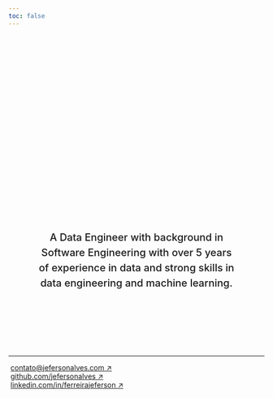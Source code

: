 ```yaml
---
toc: false
---
```


<div class="hero">
  <h1>Hi, I am Jeferson Alves</h1>
  <h2>A Data Engineer with background in Software Engineering with over 5 years of experience in data and strong skills in data engineering and machine learning.</h2>
</div>

---

<link rel="stylesheet" href="https://cdnjs.cloudflare.com/ajax/libs/font-awesome/6.0.0-beta3/css/all.min.css">

<div class="grid grid-cols-3">
  <div class="card">
    <a
      href="mailto:contato@jefersonalves.com"
    >
      <i aria-hidden="true" class="fas fa-envelope"></i>
      <span style="margin-left: 0.25rem;">contato@jefersonalves.com ↗︎</span>
    </a>
  </div>
    
  <div class="card">
    <a href="https://github.com/jefersonalves">
      <i aria-hidden="true" class="fab fa-github"></i>
      <span style="margin-left: 0.25rem;">github.com/jefersonalves ↗︎</span>
    </a>
  </div>

  <div class="card">
    <a href="https://www.linkedin.com/in/ferreirajeferson/">
      <i aria-hidden="true" class="fab fa-linkedin"></i>
      <span style="margin-left: 0.25rem;">linkedin.com/in/ferreirajeferson ↗︎</span>
    </a>
  </div>

</div>


<style>

.hero {
  display: flex;
  flex-direction: column;
  align-items: center;
  font-family: var(--sans-serif);
  margin: 4rem 0 8rem;
  text-wrap: balance;
  text-align: center;
}

.hero h1 {
  margin: 1rem 0;
  padding: 1rem 0;
  max-width: none;
  font-size: 14vw;
  font-weight: 900;
  line-height: 1;
  background: linear-gradient(30deg, var(--theme-foreground-focus), currentColor);
  -webkit-background-clip: text;
  -webkit-text-fill-color: transparent;
  background-clip: text;
}

.hero h2 {
  margin: 0;
  max-width: 34em;
  font-size: 20px;
  font-style: initial;
  font-weight: 500;
  line-height: 1.5;
  color: var(--theme-foreground-muted);
}

@media (min-width: 640px) {
  .hero h1 {
    font-size: 90px;
  }
}

</style>
